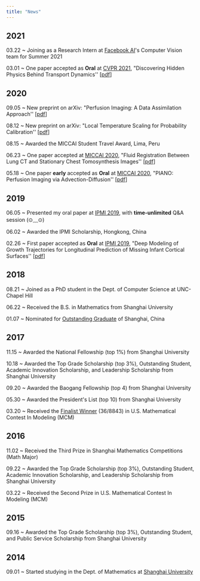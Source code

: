 ```yaml
---
title: "News"  
---
```

## 2021

03.22 ~ Joining as a Research Intern at [Facebook AI](https://ai.facebook.com/)'s Computer Vision team for Summer 2021

03.01 ~ One paper accepted as **Oral** at [CVPR 2021](http://cvpr2021.thecvf.com/), "Discovering Hidden Physics Behind Transport Dynamics'' [[pdf](https://arxiv.org/abs/2011.12222)]

## 2020
09.05 ~ New preprint on arXiv: "Perfusion Imaging: A Data Assimilation Approach'' [[pdf](https://arxiv.org/abs/2009.02796)]

08.12 ~ New preprint on arXiv: "Local Temperature Scaling for Probability Calibration'' [[pdf](https://arxiv.org/abs/2008.05105)]

08.15 ~ Awarded the MICCAI Student Travel Award, Lima, Peru

06.23 ~ One paper accepted at [MICCAI 2020](https://www.miccai2020.org/en/), "Fluid Registration Between Lung CT and Stationary Chest Tomosynthesis Images'' [[pdf](https://link.springer.com/chapter/10.1007/978-3-030-59716-0_30)]

05.18 ~ One paper **early** accepted as **Oral** at [MICCAI 2020](https://www.miccai2020.org/en/), "PIANO: Perfusion Imaging via Advection-Diffusion'' [[pdf](https://link.springer.com/chapter/10.1007/978-3-030-59728-3_67)]

## 2019
06.05 ~ Presented my oral paper at [IPMI 2019](https://ipmi2019.cse.ust.hk/), with **time-unlimited** Q&A session (⊙﹏⊙)

06.02 ~ Awarded the IPMI Scholarship, Hongkong, China

02.26 ~ First paper accepted as **Oral** at [IPMI 2019](https://ipmi2019.cse.ust.hk/), "Deep Modeling of Growth Trajectories for Longitudinal Prediction of Missing Infant Cortical Surfaces'' [[pdf](https://link.springer.com/chapter/10.1007/978-3-030-20351-1_21)]


## 2018

08.21 ~ Joined as a PhD student in the Dept. of Computer Science at UNC-Chapel Hill

06.22 ~ Received the B.S. in Mathematics from Shanghai University

01.07 ~ Nominated for [Outstanding Graduate](https://www.scicol.shu.edu.cn/__local/7/A5/39/4310660762B7B033C3C90B5D53C_09CF64F1_1BD5E.pdf) of Shanghai, China


## 2017
11.15 ~ Awarded the National Fellowship (top 1\%) from Shanghai University

10.18 ~ Awarded the Top Grade Scholarship (top 3\%), Outstanding Student, Academic Innovation Scholarship, and Leadership Scholarship from Shanghai University

09.20 ~ Awarded the Baogang Fellowship (top 4) from Shanghai University

05.30 ~ Awarded the President's List (top 10) from Shanghai University

03.20 ~ Received the [Finalist Winner](http://www.jwc.shu.edu.cn/info/1016/16121.htm) (36/8843) in U.S. Mathematical Contest In Modeling (MCM)


## 2016

11.02 ~ Received the Third Prize in Shanghai Mathematics Competitions (Math Major)

09.22 ~ Awarded the Top Grade Scholarship (top 3\%), Outstanding Student, Academic Innovation Scholarship, and Leadership Scholarship from Shanghai University

03.22 ~ Received the Second Prize in U.S. Mathematical Contest In Modeling (MCM)

## 2015

09.16 ~ Awarded the Top Grade Scholarship (top 3\%), Outstanding Student, and Public Service Scholarship from Shanghai University


## 2014

09.01 ~ Started studying in the Dept. of Mathematics at [Shanghai University](https://www.shu.edu.cn/)
